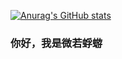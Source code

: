 [![Anurag's GitHub stats](https://github-readme-stats.vercel.app/api?username=2383155523&show_icons=true)](https://github.com/anuraghazra/github-readme-stats)
### 你好，我是微若蜉蝣 
